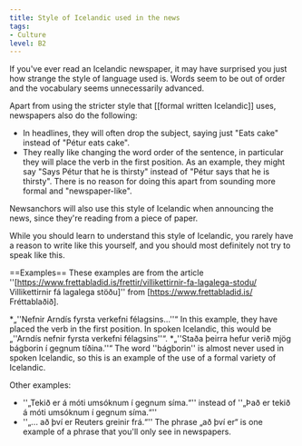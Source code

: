 ```yaml
---
title: Style of Icelandic used in the news
tags:
- Culture
level: B2
---
```


<div class="book">
If you've ever read an Icelandic newspaper, it may have surprised you just how strange the style of language used is. Words seem to be out of order and the vocabulary seems unnecessarily advanced.

Apart from using the stricter style that [[formal written Icelandic]] uses, newspapers also do the following:

* In headlines, they will often drop the subject, saying just "Eats cake" instead of "Pétur eats cake".
* They really like changing the word order of the sentence, in particular they will place the verb in the first position. As an example, they might say "Says Pétur that he is thirsty" instead of "Pétur says that he is thirsty". There is no reason for doing this apart from sounding more formal and "newspaper-like".

Newsanchors will also use this style of Icelandic when announcing the news, since they're reading from a piece of paper.

While you should learn to understand this style of Icelandic, you rarely have a reason to write like this yourself, and you should most definitely not try to speak like this.

==Examples==
These examples are from the article ''[https://www.frettabladid.is/frettir/villikettirnir-fa-lagalega-stodu/ Villikettirnir fá lagalega stöðu]'' from [https://www.frettabladid.is/ Fréttablaðið].

*„''Nefnir Arndís fyrsta verkefni félagsins...''“ In this example, they have placed the verb in the first position. In spoken Icelandic, this would be „''Arndís nefnir fyrsta verkefni félagsins''“.
*„''Staða þeirra hefur verið mjög bágborin í gegnum tíðina.''“ The word ''bágborin'' is almost never used in spoken Icelandic, so this is an example of the use of a formal variety of Icelandic.

Other examples:

* ''„Tekið er á móti umsóknum í gegnum síma.“'' instead of ''„Það er tekið á móti umsóknum í gegnum síma.“''
* ''„... að því er Reuters greinir frá.“'' The phrase „að því er“ is one example of a phrase that you'll only see in newspapers.

</div>